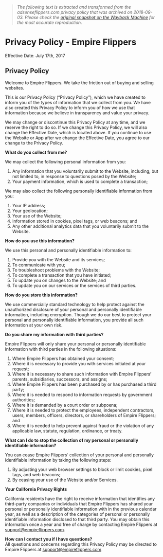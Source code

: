 > *The following text is extracted and transformed from the adsenseflippers.com privacy policy that was archived on 2018-09-03. Please check the [original snapshot on the Wayback Machine](https://web.archive.org/web/20180903234259id_/https%3A//empireflippers.com/privacy-policy) for the most accurate reproduction.*

# Privacy Policy - Empire Flippers

Effective Date: July 17th, 2017

## Privacy Policy

Welcome to Empire Flippers. We take the friction out of buying and selling websites.

This is our Privacy Policy (“Privacy Policy”), which we have created to inform you of the types of information that we collect from you. We have also created this Privacy Policy to inform you of how we use that information because we believe in transparency and value your privacy.

We may change or discontinue this Privacy Policy at any time, and we reserve the right to do so. If we change this Privacy Policy, we will also change the Effective Date, which is located above. If you continue to use the Website or App after we change the Effective Date, you agree to our change to the Privacy Policy.

**What do you collect from me?**

We may collect the following personal information from you:

  1. Any information that you voluntarily submit to the Website, including, but not limited to, in response to questions posed by the Website;
  2. Your payment information, which is used to complete a transaction;



We may also collect the following personally identifiable information from you:

  1. Your IP address;
  2. Your geolocation;
  3. Your use of the Website;
  4. Information stored in cookies, pixel tags, or web beacons; and
  5. Any other additional analytics data that you voluntarily submit to the Website.



**How do you use this information?**

We use this personal and personally identifiable information to:

  1. Provide you with the Website and its services;
  2. To communicate with you;
  3. To troubleshoot problems with the Website;
  4. To complete a transaction that you have initiated;
  5. To update you on changes to the Website; and
  6. To update you on our services or the services of third parties.



**How do you store this information?**

We use commercially standard technology to help protect against the unauthorized disclosure of your personal and personally identifiable information, including encryption. Though we do our best to protect your personal and personally identifiable information, you provide all such information at your own risk.

**Do you share my information with third parties?**

Empire Flippers will only share your personal or personally identifiable information with third parties in the following situations:

  1. Where Empire Flippers has obtained your consent;
  2. Where it is necessary to provide you with services initiated at your request;
  3. Where it is necessary to share such information with Empire Flippers’ parents, subsidiaries, successors, and assigns;
  4. Where Empire Flippers has been purchased by or has purchased a third party;
  5. Where it is needed to respond to information requests by government authorities;
  6. Where it is demanded by a court order or subpoena;
  7. Where it is needed to protect the employees, independent contractors, users, members, officers, directors, or shareholders of Empire Flippers; and
  8. Where it is needed to help prevent against fraud or the violation of any applicable law, statute, regulation, ordinance, or treaty.



**What can I do to stop the collection of my personal or personally identifiable information?**

You can cease Empire Flippers’ collection of your personal and personally identifiable information by taking the following steps:

  1. By adjusting your web browser settings to block or limit cookies, pixel tags, and web beacons;
  2. By ceasing your use of the Website and/or Services.



**Your California Privacy Rights**

California residents have the right to receive information that identifies any third-party companies or individuals that Empire Flippers has shared your personal or personally identifiable information with in the previous calendar year, as well as a description of the categories of personal or personally identifiable information disclosed to that third party. You may obtain this information once a year and free of charge by contacting Empire Flippers at [support@empireflippers.com](mailto:support@empireflippers.com).

**How can I contact you if I have questions?**  
All questions and concerns regarding this Privacy Policy may be directed to Empire Flippers at [support@empireflippers.com](mailto:support@empireflippers.com).

  


